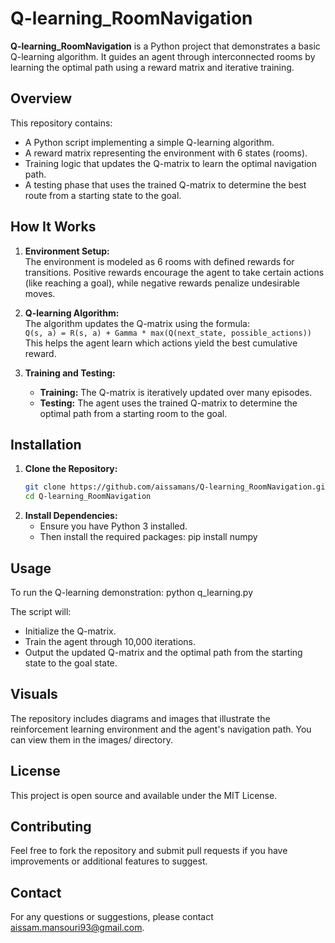 # Q-learning_RoomNavigation

**Q-learning_RoomNavigation** is a Python project that demonstrates a basic Q-learning algorithm. It guides an agent through interconnected rooms by learning the optimal path using a reward matrix and iterative training.

## Overview

This repository contains:
- A Python script implementing a simple Q-learning algorithm.
- A reward matrix representing the environment with 6 states (rooms).
- Training logic that updates the Q-matrix to learn the optimal navigation path.
- A testing phase that uses the trained Q-matrix to determine the best route from a starting state to the goal.

## How It Works

1. **Environment Setup:**  
   The environment is modeled as 6 rooms with defined rewards for transitions. Positive rewards encourage the agent to take certain actions (like reaching a goal), while negative rewards penalize undesirable moves.

2. **Q-learning Algorithm:**  
   The algorithm updates the Q-matrix using the formula:  
   `Q(s, a) = R(s, a) + Gamma * max(Q(next_state, possible_actions))`  
   This helps the agent learn which actions yield the best cumulative reward.

3. **Training and Testing:**  
   - **Training:** The Q-matrix is iteratively updated over many episodes.
   - **Testing:** The agent uses the trained Q-matrix to determine the optimal path from a starting room to the goal.

## Installation

1. **Clone the Repository:**
   ```bash
   git clone https://github.com/aissamans/Q-learning_RoomNavigation.git
   cd Q-learning_RoomNavigation

2. **Install Dependencies:** 
   - Ensure you have Python 3 installed. 
   - Then install the required packages: pip install numpy

## Usage

To run the Q-learning demonstration: python q_learning.py

The script will:
   - Initialize the Q-matrix.
   - Train the agent through 10,000 iterations.
   - Output the updated Q-matrix and the optimal path from the starting state to the goal state.

## Visuals

The repository includes diagrams and images that illustrate the reinforcement learning environment and the agent's navigation path. You can view them in the images/ directory.

## License

This project is open source and available under the MIT License.

## Contributing

Feel free to fork the repository and submit pull requests if you have improvements or additional features to suggest.

## Contact

For any questions or suggestions, please contact aissam.mansouri93@gmail.com.
